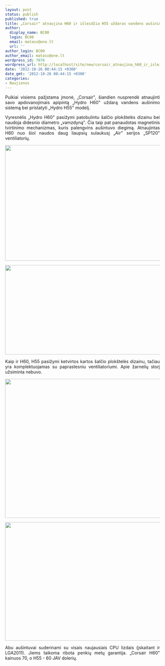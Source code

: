 ```yaml
---
layout: post
status: publish
published: true
title: „Corsair" atnaujina H60 ir išleidžia H55 uždaras vandens aušinimo sistemas
author:
  display_name: BC00
  login: BC00
  email: matasx@one.lt
  url: ''
author_login: BC00
author_email: matasx@one.lt
wordpress_id: 7076
wordpress_url: http://localhost/site/new/corsair_atnaujina_h60_ir_isleidzia_h55_uzdaras_vandens_ausinimo_sistemas/
date: '2012-10-26 00:44:15 +0300'
date_gmt: '2012-10-26 00:44:15 +0300'
categories:
- Naujienos
---
```

<p style="text-align: justify;">
	Puikiai visiems pažįstama įmonė, &bdquo;Corsair&quot;, &scaron;iandien nusprendė atnaujinti savo apdovanojimais apipintą &bdquo;Hydro H60&quot; uždarą vandens au&scaron;inimo sistemą bei pristatyti &bdquo;Hydro H55&quot; modelį.</p>
<p style="text-align: justify;">
	Vyresnėlis &bdquo;Hydro H60&quot; pasižymi patobulintu &scaron;alčio plok&scaron;telės dizainu bei naudoja didesnio diametro &bdquo;vamzdyną&quot;. Čia taip pat panaudotas magnetinis tvirtinimo mechanizmas, kuris palengvins au&scaron;intuvo diegimą. Atnaujintas H60 nuo &scaron;iol naudos daug liaupsių sulaukusį &bdquo;Air&quot; serijos &bdquo;SP120&quot; ventiliatorių.</p>
<p>
	<a href="http://technews.lt/userfiles/corsair_h60_01(1).jpg"><img alt="" src="http://technews.lt/userfiles/corsair_h60_01(1).jpg" style="width: 520px; height: 375px;" /></a></p>
<p>
	<a href="http://technews.lt/userfiles/corsair_h60_02.jpg"><img alt="" src="http://technews.lt/userfiles/corsair_h60_02.jpg" style="width: 520px; height: 290px;" /></a></p>
<p style="text-align: justify;">
	Kaip ir H60, H55 pasižymi ketvirtos kartos &scaron;alčio plok&scaron;telės dizainu, tačiau yra komplektuojamas su paprastesniu ventiliatoriumi. Apie žarnelių storį užsiminta nebuvo.</p>
<p>
	<a href="http://technews.lt/userfiles/corsair_h55_01.jpg"><img alt="" src="http://technews.lt/userfiles/corsair_h55_01.jpg" style="width: 520px; height: 451px;" /></a></p>
<p>
	<a href="http://technews.lt/userfiles/corsair_h55_02.jpg"><img alt="" src="http://technews.lt/userfiles/corsair_h55_02.jpg" style="width: 520px; height: 384px;" /></a></p>
<p style="text-align: justify;">
	Abu au&scaron;intuvai suderinami su visais naujausiais CPU lizdais (įskaitant ir LGA2011). Jiems taikoma ribota penkių metų garantija. &bdquo;Corsair H60&quot; kainuos 70, o H55 - 60 JAV dolerių.</p>
